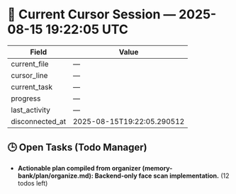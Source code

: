 # 📝 Current Cursor Session — 2025-08-15 19:22:05 UTC

| Field | Value |
|-------|-------|
| current_file | — |
| cursor_line | — |
| current_task | — |
| progress | — |
| last_activity | — |
| disconnected_at | 2025-08-15T19:22:05.290512 |

## 🕒 Open Tasks (Todo Manager)
- **Actionable plan compiled from organizer (memory-bank/plan/organize.md): Backend-only face scan implementation.** (12 todos left)
